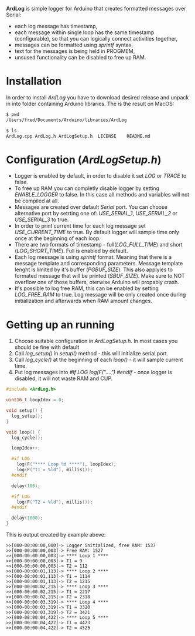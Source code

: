 **ArdLog** is simple logger for Arduino that creates formatted messages over Serial:
* each log message has timestamp,
* each message within single loop has the same timestamp (configurable), so that you can logically connect activities together,
* messages can be formatted using *sprintf* syntax,
* text for the messages is being held in PROGMEM,
* unsused functionality can be disabled to free up RAM.

# Installation
In order to install *ArdLog* you have to download desired release and unpack in into folder containing Arduino libraries. The is the result on MacOS:
``` bash
$ pwd
/Users/fred/Documents/Arduino/libraries/ArdLog

$ ls
ArdLog.cpp ArdLog.h ArdLogSetup.h  LICENSE    README.md 
```

# Configuration (*ArdLogSetup.h*)
* Logger is enabled by default, in order to disable it set *LOG* or *TRACE* to false.
* To free up RAM you can completly disable logger by setting *ENABLE_LOGGER* to false. In this case all methods and variables will not be compiled at all.
* Messages are created over default *Serial* port. You can choose alternative port by setrting one of: *USE_SERIAL_1*, *USE_SERIAL_2* or *USE_SERIAL_3* to true.
* In order to print current time for each log message set *USE_CURRENT_TIME* to true. By default logger will sample time only once at the beginning of each loop.
* There are two formats of timestamp - full(*LOG_FULL_TIME*) and short (*LOG_SHORT_TIME*). Full  is enabled by default.
* Each log message is using *sprintf* format. Meaning that there is a message template and corresponding parameters. Message template lenght is limited by it's buffer (*PGBUF_SIZE*). This also applyies to formated message that will be printed (*SBUF_SIZE*). Make sure to NOT overflow one of those buffers, oterwise Arduino will propably crash.
* It's possible to log free RAM, this can be enabled by setting *LOG_FREE_RAM* to true. Log message will be only created once during initialization and afterwards when RAM amount changes.

# Getting up an running
1. Choose suitable configuration in *ArdLogSetup.h*. In most cases you should be fine with default
2. Call *log_setup()* in *setup()* method - this will initialize serial port.
3. Call  *log_cycle()* at the beginning of each *loop()* - it will sample current time.
4. Put log messages into *#if LOG log(F("....") #endif* - once logger is disabled, it will not waste RAM and CUP.

```cpp
#include <ArdLog.h>

uint16_t loopIdex = 0;

void setup() {
  log_setup();
}

void loop() {
  log_cycle();

  loopIdex++;

  #if LOG
    log(F("**** Loop %d ****"), loopIdex);
    log(F("T1 = %ld"), millis());
  #endif

  delay(100);

  #if LOG
    log(F("T2 = %ld"), millis());
  #endif

  delay(1000);
}
```

This is output created by example above:
```
>>[000-00:00:00,000]-> Logger initialized, free RAM: 1537
>>[000-00:00:00,003]-> Free RAM: 1527
>>[000-00:00:00,003]-> **** Loop 1 ****
>>[000-00:00:00,003]-> T1 = 9
>>[000-00:00:00,003]-> T2 = 112
>>[000-00:00:01,113]-> **** Loop 2 ****
>>[000-00:00:01,113]-> T1 = 1114
>>[000-00:00:01,113]-> T2 = 1215
>>[000-00:00:02,215]-> **** Loop 3 ****
>>[000-00:00:02,215]-> T1 = 2217
>>[000-00:00:02,215]-> T2 = 2318
>>[000-00:00:03,319]-> **** Loop 4 ****
>>[000-00:00:03,319]-> T1 = 3320
>>[000-00:00:03,319]-> T2 = 3421
>>[000-00:00:04,422]-> **** Loop 5 ****
>>[000-00:00:04,422]-> T1 = 4423
>>[000-00:00:04,422]-> T2 = 4525
```
